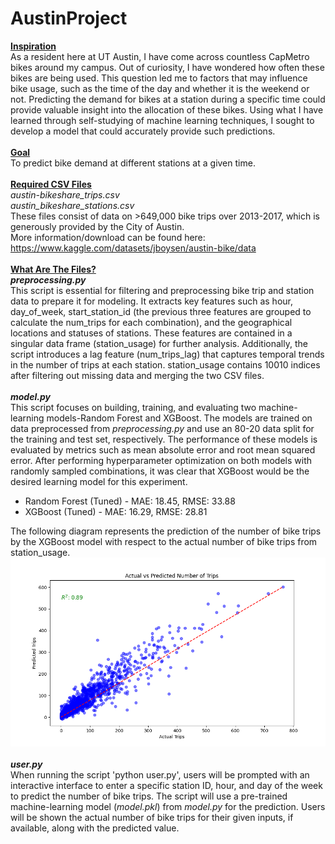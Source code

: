 # AustinProject
<ins>**Inspiration**</ins></br>
  As a resident here at UT Austin, I have come across countless CapMetro bikes around my campus. 
Out of curiosity, I have wondered how often these bikes are being used. This question led
me to factors that may influence bike usage, such as the time of the day and whether it is the weekend
or not. Predicting the demand for bikes at a station during a specific time could provide valuable
insight into the allocation of these bikes. Using what I have learned through self-studying of machine
learning techniques, I sought to develop a model that could accurately provide such predictions.</br></br>
<ins>**Goal**</ins></br>
  To predict bike demand at different stations at a given time. </br></br>
<ins>**Required CSV Files**</ins></br>
*austin-bikeshare_trips.csv* </br>
*austin_bikeshare_stations.csv* </br>
  These files consist of data on >649,000 bike trips over 2013-2017, which is generously provided by the City of Austin. </br>
More information/download can be found here: https://www.kaggle.com/datasets/jboysen/austin-bike/data </br></br>
<ins>**What Are The Files?**</ins></br>
***preprocessing.py*** </br>
  This script is essential for filtering and preprocessing bike trip and station data to prepare it for modeling. 
It extracts key features such as hour, day_of_week, start_station_id (the previous three features are
grouped to calculate the num_trips for each combination), and the geographical locations and statuses 
of stations. These features are contained in a singular data frame (station_usage) for further analysis. 
Additionally, the script introduces a lag feature (num_trips_lag) that captures temporal trends in the number of trips 
at each station. station_usage contains 10010 indices after filtering out missing data and merging the two CSV files. </br></br>
***model.py*** </br>
  This script focuses on building, training, and evaluating two machine-learning models-Random Forest and XGBoost. 
The models are trained on data preprocessed from *preprocessing.py* and use an 80-20 data split for the training
and test set, respectively. The performance of these models is evaluated by metrics such as mean absolute error
and root mean squared error. After performing hyperparameter optimization on both models with randomly sampled
combinations, it was clear that XGBoost would be the desired learning model for this experiment. </br>
* Random Forest (Tuned) - MAE: 18.45, RMSE: 33.88 </br>
* XGBoost (Tuned) - MAE: 16.29, RMSE: 28.81 </br>

The following diagram represents the prediction of the number of bike trips by the XGBoost model with respect to the actual
number of bike trips from station_usage. </br>
<img src="https://github.com/TonyHuynh-lab/AustinProject/blob/main/XGBoostPrediction.png?raw=true" alt="alt text" width="900"/></br></br>
***user.py***</br>
  When running the script 'python user.py', users will be prompted with an interactive interface to 
enter a specific station ID, hour, and day of the week to predict the number of bike trips. The script
will use a pre-trained machine-learning model (*model.pkl*) from *model.py* for the prediction. Users
will be shown the actual number of bike trips for their given inputs, if available, along with the predicted
value.

